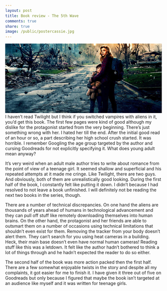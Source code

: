 ```yaml
---
layout: post
title: Book review - The 5th Wave
comments: true
share: true
image: /public/postercassie.jpg
---
```


![](/public/postercassie.jpg "Cassie and Sammy")
I haven’t read Twilight but I think if you switched vampires with aliens in it, you’d get this book. The first few pages were kind of good although my dislike for the protagonist started from the very beginning. There’s just something wrong with her. I hated her till the end. After the initial good read of an hour or so, a part describing her high school crush started. It was horrible. I remember Googling the age group targeted by the author and cursing Goodreads for not explicitly specifying it. What does young adult mean anyway? 

It’s very weird when an adult male author tries to write about romance from the point of view of a teenage girl. It seemed shallow and superficial and his repeated attempts at it made me cringe. Like Twilight, there are two guys. And obviously, both of them are unrealistically good looking. During the first half of the book, I constantly felt like putting it down. I didn’t because I had resolved to not leave a book unfinished. I will definitely not be reading the next two books in the series, though. 

There are a number of technical discrepancies. On one hand the aliens are thousands of years ahead of humans in technological advancement and they can pull off stuff like remotely downloading themselves into human brains. On the other hand, the protagonist and her friends are able to outsmart them on a number of occasions using technical limitations that shouldn’t even exist for them. Removing the tracker from your body doesn’t alert them. They can’t search for you using heat cameras in a building. Heck, their main base doesn’t even have normal human cameras! Reading stuff like this was a letdown. It felt like the author hadn’t bothered to think a lot of things through and he hadn’t expected the reader to do so either. 

The second half of the book was more action packed then the first half. There are a few somewhat enjoyable twists in the story and despite all my complaints, it got easier for me to finish it. I have given it three out of five on Goodreads but only because I figured that maybe the book isn’t targeted at an audience like myself and it was written for teenage girls.  